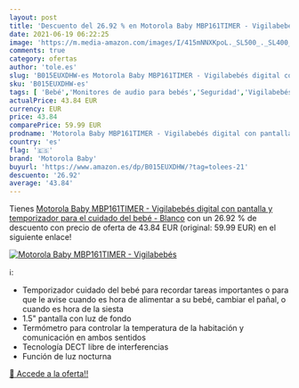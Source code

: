 ```yaml
---
layout: post
title: 'Descuento del 26.92 % en Motorola Baby MBP161TIMER - Vigilabebés '
date: 2021-06-19 06:22:25
image: 'https://m.media-amazon.com/images/I/415mNNXKpoL._SL500_._SL400_.jpg'
comments: true
category: ofertas
author: 'tole.es'
slug: 'B015EUXDHW-es Motorola Baby MBP161TIMER - Vigilabebés digital con...'
sku: 'B015EUXDHW-es'
tags: [ 'Bebé','Monitores de audio para bebés','Seguridad','Vigilabebés','bebé','motorola baby','vigilabebés', ]
actualPrice: 43.84 EUR
currency: EUR
price: 43.84
comparePrice: 59.99 EUR
prodname: 'Motorola Baby MBP161TIMER - Vigilabebés digital con pantalla y temporizador para el cuidado del bebé - Blanco'
country: 'es'
flag: '🇪🇸'
brand: 'Motorola Baby'
buyurl: 'https://www.amazon.es/dp/B015EUXDHW/?tag=tolees-21'
descuento: '26.92'
average: '43.84'
---
```


Tienes [Motorola Baby MBP161TIMER - Vigilabebés digital con pantalla y temporizador para el cuidado del bebé - Blanco](https://www.amazon.es/dp/B015EUXDHW/?tag=tolees-21) con un 26.92 % de descuento con precio de oferta de 43.84 EUR (original: 59.99 EUR) en el siguiente enlace!

[![Motorola Baby MBP161TIMER - Vigilabebés ](https://m.media-amazon.com/images/I/415mNNXKpoL._SL500_._SL400_.jpg)](https://www.amazon.es/dp/B015EUXDHW/?tag=tolees-21)

ℹ️:

- Temporizador cuidado del bebé para recordar tareas importantes o para que le avise cuando es hora de alimentar a su bebé, cambiar el pañal, o cuando es hora de la siesta
- 1.5" pantalla con luz de fondo
- Termómetro para controlar la temperatura de la habitación y comunicación en ambos sentidos
- Tecnología DECT libre de interferencias
- Función de luz nocturna

[🛒 Accede a la oferta!!](https://www.amazon.es/dp/B015EUXDHW/?tag=tolees-21)
